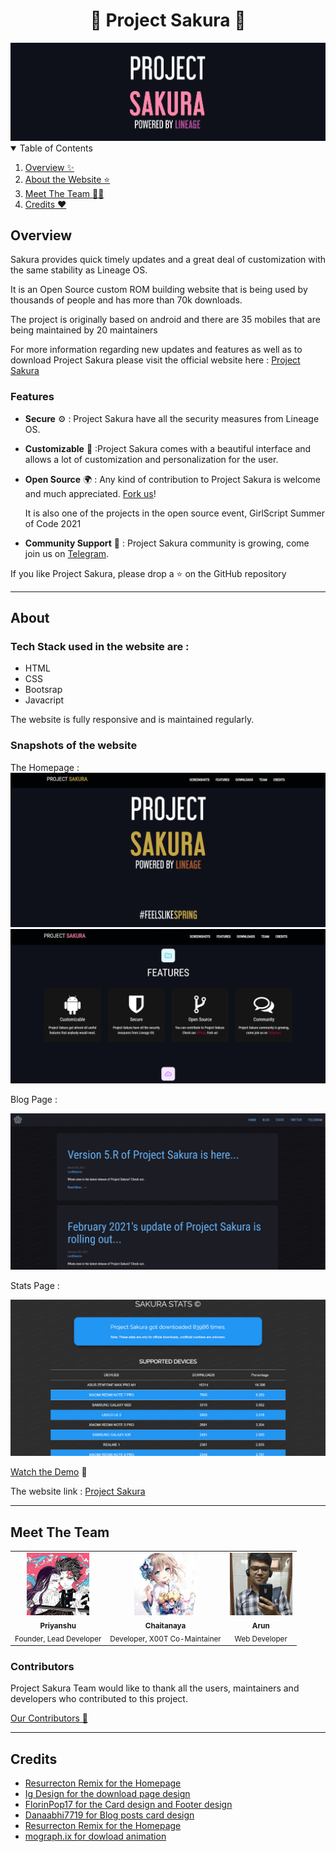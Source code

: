 <div align="center">
  <h1>🌸 Project Sakura 🌸</h1>
  <img src="image\banner_for_readme.png"> </img>
</div>
<details open="open">
  <summary>Table of Contents</summary>
  <ol>
  <li><a href="#overview">Overview ✨</a></li>
  <li><a href="#about">About the Website ⭐</a></li>
   <li><a href="#meet">Meet The Team 👨‍💻</a></li>
  <li><a href="#credits">Credits ❤️</a></li>
 </ol>
</details>

 ## **Overview** 


Sakura provides quick timely updates and a great deal of customization with the same stability as Lineage OS.

It is an Open Source custom ROM building website that is being used by thousands of people and has more than 70k downloads.

The project is originally based on android and there are 35 mobiles that are being maintained by 20 maintainers

 For more information regarding new updates and features as well as to download Project Sakura please visit the official website here : [Project Sakura](https://projectsakura.xyz)


### **Features**  

* **Secure** ⚙️
: Project Sakura have all the security measures from Lineage OS.
* **Customizable** 🔧 :Project Sakura comes with a beautiful interface and allows a lot of customization and personalization for the user.
* **Open Source** 🌍 : Any kind of contribution to Project Sakura is welcome and much appreciated. [Fork us](https://github.com/ProjectSakura)!

   It is also one of the projects in the open source event, GirlScript Summer of Code 2021

* **Community Support** 🙌 : Project Sakura community is growing, come join us on [Telegram](https://t.me/ProjectSakura).


If you like Project Sakura, please drop a ⭐ on the GitHub repository

___

## **About**

### Tech Stack used in the website are :
* HTML
* CSS
* Bootsrap
* Javacript

The website is fully responsive and is maintained regularly.


### **Snapshots of the website**

The Homepage :
<img src="image\snapshots\homepage.PNG"> </img>
<img src="image\snapshots\homepage_2.PNG"> </img>

Blog Page :

<img src="image\snapshots\blogpage.PNG"> </img>

Stats Page :

<img src="image\snapshots\statspage.PNG"> </img>

[Watch the Demo](https://www.youtube.com/watch?v=7k7nnAVBh9Y) 🎥

The website link : [Project Sakura](https://projectsakura.xyz)

___

## **Meet The Team** 

<table>
<tr>
  <td align="center"> <img src="image\maintainers\shen.jpeg" width="100px"> 
  <br>
  <sub><b>Priyanshu</b> <br>
  Founder, Lead Developer
</td>

 <td align="center"> <img src="image\maintainers\mittal.jpeg" width="100px"> 
  <br>
  <sub><b>Chaitanaya</b> <br>
  Developer, X00T Co-Maintainer
</td>

 <td align="center"> <img src="image\maintainers\arun.jpeg" width="100px"> 
  <br>
  <sub><b>Arun</b> <br>
  Web Developer
</td>
</tr> 
</table>


### **Contributors**
 
 Project Sakura Team would like to thank all the users, maintainers and developers who contributed to this project.

 [Our Contributors 🌟](https://github.com/ProjectSakura/ProjectSakura.github.io/graphs/contributors) 
___
## **Credits** 


* [Resurrecton Remix for the Homepage](https://codepen.io/ig_design/pen/omQXoQ)
* [Ig Design for the download page design](https://codepen.io/ig_design/pen/omQXoQ)
* [FlorinPop17 for the Card design and Footer design](https://codepen.io/FlorinPop17/pen/EJKgKB)
* [Danaabhi7719 for Blog posts card design](https://codepen.io/danaabhi7119/pen/NWxjyby)
* [Resurrecton Remix for the Homepage](https://codepen.io/ig_design/pen/omQXoQ)
* [mograph.ix for dowload animation](https://lottiefiles.com/25923-download-arrow)




